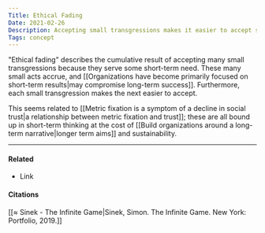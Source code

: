 ```yaml
---
Title: Ethical Fading
Date: 2021-02-26
Description: Accepting small transgressions makes it easier to accept subsequent trangressions.
Tags: concept
---
```


"Ethical fading" describes the cumulative result of accepting many small transgressions because they serve some short-term need. These many small acts accrue, and [[Organizations have become primarily focused on short-term results|may compromise long-term success]]. Furthermore, each small transgression makes the next easier to accept. 

This seems related to [[Metric fixation is a symptom of a decline in social trust|a relationship between metric fixation and trust]]; these are all bound up in short-term thinking at the cost of [[Build organizations around a long-term narrative|longer term aims]] and sustainability. 

---
#### Related
- Link

#### Citations
[[≈ Sinek - The Infinite Game|Sinek, Simon. The Infinite Game. New York: Portfolio, 2019.]]
